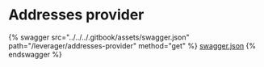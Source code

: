 # Addresses provider

{% swagger src="../../../.gitbook/assets/swagger.json" path="/leverager/addresses-provider" method="get" %}
[swagger.json](../../../.gitbook/assets/swagger.json)
{% endswagger %}
